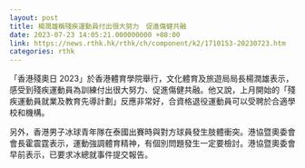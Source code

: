 ```yaml
---
layout: post
title: 楊潤雄稱殘疾運動員付出很大努力　促進傷健共融
date: 2023-07-23 14:05:21.000000000 +08:00
link: https://news.rthk.hk/rthk/ch/component/k2/1710153-20230723.htm
categories: rthk
---
```


「香港殘奧日 2023」於香港體育學院舉行，文化體育及旅遊局局長楊潤雄表示，感受到殘疾運動員為訓練付出很大努力、促進傷健共融。他又說，上月開始的「殘疾運動員就業及教育先導計劃」反應非常好，合資格退役運動員可以受聘於合適學校和機構。

另外，香港男子冰球青年隊在泰國出賽時與對方球員發生肢體衝突。港協暨奧委會會長霍震霆表示，運動強調體育精神，有個別問題發生一定要檢討。港協暨奧委會早前表示，已要求冰總就事件提交報告。
